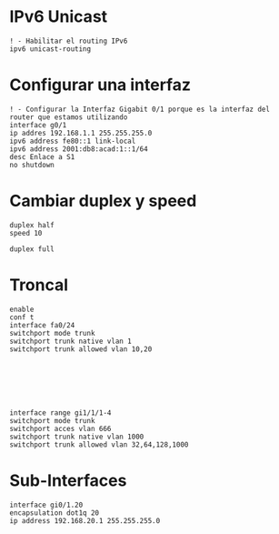 
# IPv6 Unicast
```ciscoIOS
! - Habilitar el routing IPv6
ipv6 unicast-routing

```

# Configurar una interfaz
```ciscoIOS
! - Configurar la Interfaz Gigabit 0/1 porque es la interfaz del router que estamos utilizando
interface g0/1
ip addres 192.168.1.1 255.255.255.0
ipv6 address fe80::1 link-local
ipv6 address 2001:db8:acad:1::1/64
desc Enlace a S1
no shutdown
```

# Cambiar duplex y speed
```ciscoIOS
duplex half
speed 10

duplex full
```


# Troncal
```ciscoIOS
enable
conf t
interface fa0/24
switchport mode trunk 
switchport trunk native vlan 1
switchport trunk allowed vlan 10,20







interface range gi1/1/1-4
switchport mode trunk
switchport acces vlan 666
switchport trunk native vlan 1000
switchport trunk allowed vlan 32,64,128,1000
```

# Sub-Interfaces
```ciscoIOS
interface gi0/1.20
encapsulation dot1q 20
ip address 192.168.20.1 255.255.255.0
```
